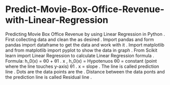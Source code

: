 # Predict-Movie-Box-Office-Revenue-with-Linear-Regression
Predicting Movie Box Office Revenue by using Linear Regression in Python .
First collecting data and clean the as desired .
Import pandas and form pandas import dataframe to get the data and work with it .
Import matplotlib and from matplotlib import pyplot to show the data in graph .
From Scikit learn import Linear Regression to calculate Linear Regression formula .
Formula: h_0(x) = θ0 + θ1 . x ,
h_0(x) = Hypotenuos 
θ0 = constant (point where the line touches y-axis) 
θ1 . x = slope .
The line is called prediction line .
Dots are the data points are the .
Distance between the data ponts and the prediction line is called Residual line .

